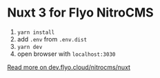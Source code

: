 # Nuxt 3 for Flyo NitroCMS

1. `yarn install`
2. add `.env` from `.env.dist`
3. `yarn dev`
4. open browser with `localhost:3030`

[Read more on dev.flyo.cloud/nitrocms/nuxt](https://dev.flyo.cloud/nitrocms/nuxt)